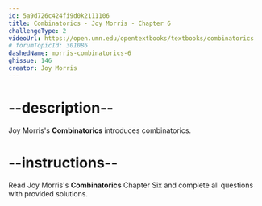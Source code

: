 ```yaml
---
id: 5a9d726c424fi9d0k2111106
title: Combinatorics - Joy Morris - Chapter 6
challengeType: 2
videoUrl: https://open.umn.edu/opentextbooks/textbooks/combinatorics
# forumTopicId: 301086
dashedName: morris-combinatorics-6
ghissue: 146
creator: Joy Morris 
---
```


# --description--

Joy Morris's __Combinatorics__ introduces combinatorics.

# --instructions--

Read Joy Morris's __Combinatorics__ Chapter Six and complete all questions with provided solutions.